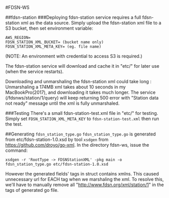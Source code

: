 #FDSN-WS

##fdsn-station
###Deploying
fdsn-station service requires a full fdsn-station xml as the data source.
Simply upload the fdsn-station xml file to a S3 bucket, then set environment variable:
```
AWS_REGION=
FDSN_STATION_XML_BUCKET= (bucket name only)
FDSN_STATION_XML_META_KEY= (eg. file name)
```
(NOTE: An environment with credential to access S3 is required.)

The fdsn-station service will download and cache it in "etc/" for later use (when the service restarts).

Downloading and unmarshaling the fdsn-station xml could take long : Unmarshaling a 174MB xml takes about 10 seconds in my MacBookPro(2017), and downloading it takes much longer. 
The service (/fdsnws/station/1/query) will keep returning 500 error with "Station data not ready" message until the xml is fully unmarshaled.

###Testing
There's a small fdsn-station-test.xml file in "etc/" for testing.
Simply set `FDSN_STATION_XML_META_KEY` to `fdsn-station-test.xml` then run the test.

##Generating `fdsn_station_type.go`
`fdsn_station_type.go` is generated from etc/fdsn-station-1.0.xsd by tool `xsdgen` from https://github.com/droyo/go-xml.
In the directory fdsn-ws, issue the command:
```
xsdgen -r 'RootType -> FDSNStationXML' -pkg main -o fdsn_station_type.go etc/fdsn-station-1.0.xsd 
```
However the generated fields' tags in struct contains xmlns. This caused unnecessary url for EACH tag when we marshaling the  xml.
To resolve this, we'll have to manually remove all "http://www.fdsn.org/xml/station/1" in the tags of generated go file.
